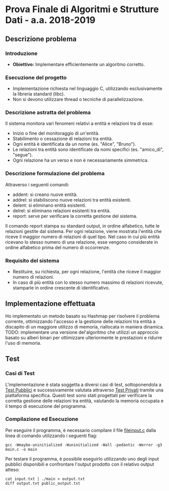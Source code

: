 # Prova Finale di Algoritmi e Strutture Dati - a.a. 2018-2019

## Descrizione problema
### Introduzione
- **Obiettivo:** Implementare efficientemente un algoritmo corretto.

### Esecuzione del progetto
- Implementazione richiesta nel linguaggio C, utilizzando esclusivamente la libreria standard (libc).
- Non si devono utilizzare thread o tecniche di parallelizzazione.

### Descrizione astratta del problema
Il sistema monitora vari fenomeni relativi a entità e relazioni tra di esse:
- Inizio o fine del monitoraggio di un'entità.
- Stabilimento o cessazione di relazioni tra entità.
- Ogni entità è identificata da un nome (es. "Alice", "Bruno").
- Le relazioni tra entità sono identificate da nomi specifici (es. "amico_di", "segue").
- Ogni relazione ha un verso e non è necessariamente simmetrica.

### Descrizione formulazione del problema
Attraverso i seguenti comandi:

  -  addent: si creano nuove entità.
  -  addrel: si stabiliscono nuove relazioni tra entità esistenti.
  -  delent: si eliminano entità esistenti.
  -  delrel: si eliminano relazioni esistenti tra entità.
  -  report: serve per verificare la corretta gestione del sistema.

Il comando report stampa su standard output, in ordine alfabetico, tutte le relazioni gestite dal sistema. Per ogni relazione, viene mostrata l'entità che riceve il maggior numero di relazioni di quel tipo. Nel caso in cui più entità ricevano lo stesso numero di una relazione, esse vengono considerate in ordine alfabetico prima del numero di occorrenze.

### Requisito del sistema
- Restituire, su richiesta, per ogni relazione, l'entità che riceve il maggior numero di relazioni.
- In caso di più entità con lo stesso numero massimo di relazioni ricevute, stamparle in ordine crescente di identificativo.

## Implementazione effettuata
Ho implementato un metodo basato su Hashmap per risolvere il problema corrente, ottimizzando l'accesso e la gestione delle relazioni tra entità a discapito di un maggiore utilizzo di memoria, riallocata in maniera dinamica.
TODO: implementare una versione del'algoritmo che utilizzi un approccio basato su alberi binari per ottimizzare ulteriormente le prestazioni e ridurre l'uso di memoria.

## Test
### Casi di Test
L'implementazione è stata soggetta a diversi casi di test, sottoponendola a [Test Pubblici](https://github.com/gaggioaxel/Progetto-API-2019/tree/main/Public_Tests) e successivamente valutata attraverso [Test Privati](https://github.com/gaggioaxel/Progetto-API-2019/tree/main/Private_Tests) tramite una piattaforma specifica. Questi test sono stati progettati per verificare la corretta gestione delle relazioni tra entità, valutando la memoria occupata e il tempo di esecuzione del programma.


### Compilazione ed Esecuzione
Per eseguire il programma, è necessario compilare il file [fileinput.c](https://github.com/gaggioaxel/Progetto-API-2019/blob/main/Source/fileinput.c) dalla linea di comando utilizzando i seguenti flag:

`gcc -Wmaybe-uninitialized -Wuninitialized -Wall -pedantic -Werror -g3 main.c -o main`

Per testare il programma, è possibile eseguirlo utilizzando uno degli input pubblici disponibili e confrontare l'output prodotto con il relativo output atteso:

```
cat input.txt | ./main > output.txt
diff output.txt public_output.txt
```
